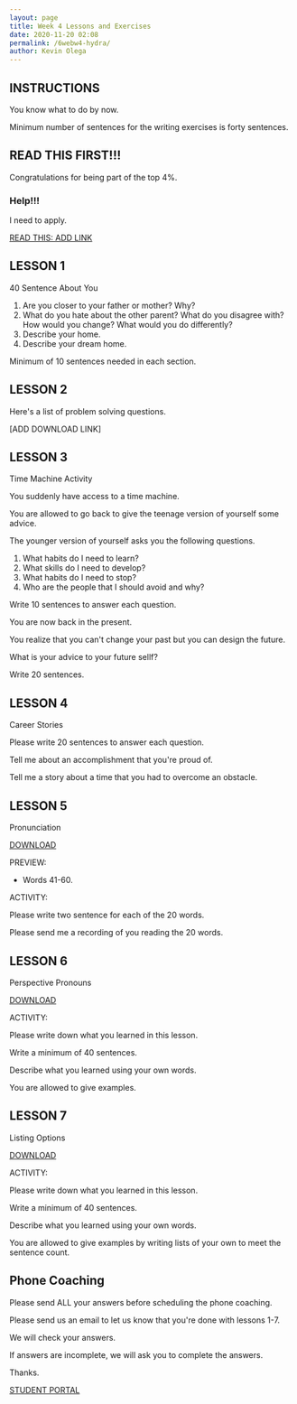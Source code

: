 ```yaml
--- 
layout: page
title: Week 4 Lessons and Exercises
date: 2020-11-20 02:08
permalink: /6webw4-hydra/ 
author: Kevin Olega 
--- 
```

## INSTRUCTIONS

You know what to do by now.

Minimum number of sentences for the writing exercises is forty sentences.

## READ THIS FIRST!!!

Congratulations for being part of the top 4%.

### Help!!!

I need to apply.

[READ THIS: ADD LINK](https://callcentertrainingtips.com/ee)

## LESSON 1

40 Sentence About You

1. Are you closer to your father or mother? Why?
2. What do you hate about the other parent? What do you disagree with? How would you change? What would you do differently?
3. Describe your home.
4. Describe your dream home.

Minimum of 10 sentences needed in each section.

## LESSON 2

Here's a list of problem solving questions. 

[ADD DOWNLOAD LINK]

## LESSON 3 

Time Machine Activity

You suddenly have access to a time machine. 

You are allowed to go back to give the teenage version of yourself some advice.

The younger version of yourself asks you the following questions.

1. What habits do I need to learn?
2. What skills do I need to develop?
3. What habits do I need to stop?
4. Who are the people that I should avoid and why?

Write 10 sentences to answer each question.

You are now back in the present.

You realize that you can't change your past but you can design the future.

What is your advice to your future sellf?

Write 20 sentences.

## LESSON 4 

Career Stories

Please write 20 sentences to answer each question.

Tell me about an accomplishment that you're proud of.

Tell me a story about a time that you had to overcome an obstacle.

## LESSON 5

Pronunciation

[DOWNLOAD](https://drive.google.com/file/d/1UE0H2P4qB69wpbJJa57ErCIbxAZHZie4/view?usp=sharing)

PREVIEW:

- Words 41-60.

ACTIVITY:

Please write two sentence for each of the 20 words.

Please send me a recording of you reading the 20 words.


## LESSON 6

Perspective Pronouns

[DOWNLOAD](https://drive.google.com/file/d/1XR0xioNOvTCuW3iyVOCpCR4bTAXezYRB/view?usp=sharing)

ACTIVITY:

Please write down what you learned in this lesson.

Write a minimum of 40 sentences.

Describe what you learned using your own words.

You are allowed to give examples.

## LESSON 7

Listing Options

[DOWNLOAD](https://drive.google.com/file/d/1AGB_xqVvqe7BJvNmSwmwQ2iczkjOGSBP/view?usp=sharing)

ACTIVITY:

Please write down what you learned in this lesson.

Write a minimum of 40 sentences.

Describe what you learned using your own words.

You are allowed to give examples by writing lists of your own to meet the sentence count.


## Phone Coaching

Please send ALL your answers before scheduling the phone coaching.

Please send us an email to let us know that you're done with lessons 1-7.

We will check your answers.

If answers are incomplete, we will ask you to complete the answers.

Thanks.

<a href="https://callcentertrainingtips.com/6webstudent/" class="button focus">STUDENT PORTAL</a>

